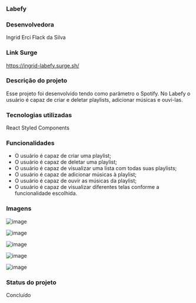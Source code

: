 ### Labefy

### Desenvolvedora

Ingrid Erci Flack da Silva

### Link Surge

https://ingrid-labefy.surge.sh/

### Descrição do projeto

Esse projeto foi desenvolvido tendo como parâmetro o Spotify. No Labefy o usuário é capaz de criar e deletar playlists, adicionar músicas e ouvi-las.

### Tecnologias utilizadas

React
Styled Components

### Funcionalidades

- O usuário é capaz de criar uma playlist;
- O usuário é capaz de deletar uma playlist;
- O usuário é capaz de visualizar uma lista com todas suas playlists;
- O usuário é capaz de adicionar músicas à playlist;
- O usuário é capaz de ouvir as músicas da playlist;
- O usuário é capaz de visualizar diferentes telas conforme a funcionalidade escolhida.

### Imagens

![image](https://user-images.githubusercontent.com/8032317/127787272-a9cda0f7-4d0e-43a5-8af1-2a6b2d21483c.png)

![image](https://user-images.githubusercontent.com/8032317/127787277-b4495d2b-53b1-4e1c-9058-b37283ded637.png)

![image](https://user-images.githubusercontent.com/8032317/127787282-8df59f60-a28a-4a5a-8205-47f1e2c378b9.png)

![image](https://user-images.githubusercontent.com/8032317/127787289-13e0a8c2-d375-4562-8418-33dd356ed2f7.png)

![image](https://user-images.githubusercontent.com/8032317/127787297-d3d28481-d924-45eb-8525-9f97e28973d3.png)

### Status do projeto

Concluído
